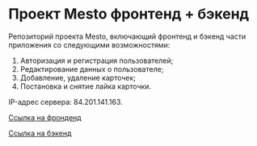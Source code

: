 # Проект Mesto фронтенд + бэкенд

Репозиторий проекта Mesto, включающий фронтенд и бэкенд части приложения со следующими возможностями:

1. Авторизация и регистрация пользователей;
2. Редактирование данных о пользователе;
3. Добавление, удаление карточек;
4. Постановка и снятие лайка карточки.
  
IP-адрес сервера: 84.201.141.163.

[Ссылка на фронденд](https://sightsofrussia.nomoredomains.monster)

[Ссылка на бэкенд](https://api.sightsofrussia.nomoredomains.monster)
